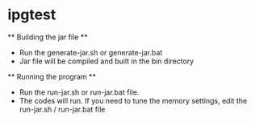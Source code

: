 # ipgtest

** Building the jar file **
- Run the generate-jar.sh or generate-jar.bat
- Jar file will be compiled and built in the bin directory

** Running the program **
- Run the run-jar.sh or run-jar.bat file. 
- The codes will run. If you need to tune the memory settings, edit the run-jar.sh / run-jar.bat file

